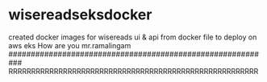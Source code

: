 # wisereadseksdocker
created docker images for wisereads ui &amp; api from docker file to deploy on aws eks
How are you mr.ramalingam
###########################################################
RRRRRRRRRRRRRRRRRRRRRRRRRRRRRRRRRRRRRRRRRRRRRRRRRRRRRRR
